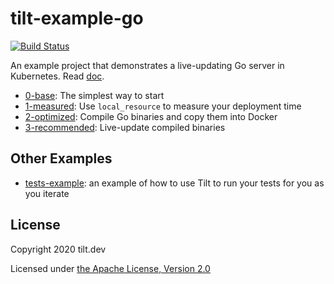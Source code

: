 # tilt-example-go

[![Build Status](https://circleci.com/gh/tilt-dev/tilt-example-go/tree/master.svg?style=shield)](https://circleci.com/gh/tilt-dev/tilt-example-go)

An example project that demonstrates a live-updating Go server in Kubernetes. Read [doc](https://docs.tilt.dev/example_go.html).

- [0-base](0-base): The simplest way to start
- [1-measured](1-measured): Use `local_resource` to measure your deployment time
- [2-optimized](2-optimized): Compile Go binaries and copy them into Docker
- [3-recommended](3-recommended): Live-update compiled binaries

## Other Examples
- [tests-example](tests-example): an example of how to use Tilt to run your tests for you as you iterate

## License

Copyright 2020 tilt.dev

Licensed under [the Apache License, Version 2.0](LICENSE)
